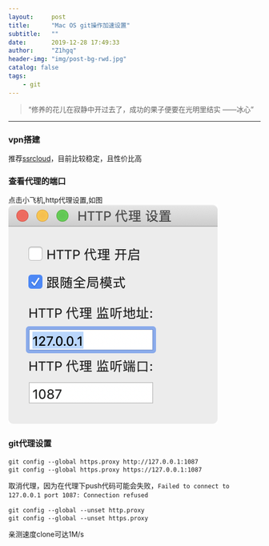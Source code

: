 ```yaml
---
layout:     post
title:      "Mac OS git操作加速设置"
subtitle:   ""
date:       2019-12-28 17:49:33
author:     "Z1hgq"
header-img: "img/post-bg-rwd.jpg"
catalog: false
tags:
    - git
---
```


> “修养的花儿在寂静中开过去了，成功的果子便要在光明里结实 ——冰心”

---
### vpn搭建

推荐[ssrcloud](https://ssrclouddingyuelianjie029319ajdnsjdf.com/ "ssrcloud")，目前比较稳定，且性价比高

### 查看代理的端口

点击小飞机,http代理设置,如图
![port](/img/20191228/port.png)

### git代理设置

```shell
git config --global https.proxy http://127.0.0.1:1087
git config --global https.proxy https://127.0.0.1:1087
```
取消代理，因为在代理下push代码可能会失败，`Failed to connect to 127.0.0.1 port 1087: Connection refused`
```shell
git config --global --unset http.proxy
git config --global --unset https.proxy
```

亲测速度clone可达1M/s